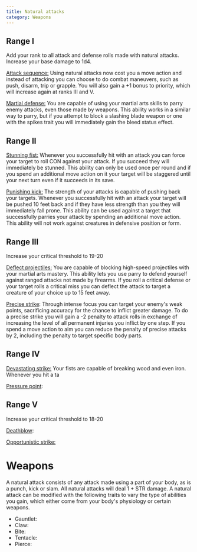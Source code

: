 ```yaml
---
title: Natural attacks
category: Weapons
---
```


## Range I

Add your rank to all attack and defense rolls made with natural attacks. Increase your base damage to 1d4.

<u>Attack sequence:</u> Using natural attacks now cost you a move action and instead of attacking you can choose to do combat maneuvers, such as push, disarm, trip or grapple. You will also gain a +1 bonus to priority, which will increase again at ranks III and V.

<u>Martial defense:</u> You are capable of using your martial arts skills to parry enemy attacks, even those made by weapons. This ability works in a similar way to parry, but if you attempt to block a slashing blade weapon or one with the spikes trait you will immediately gain the bleed status effect.

## Range II

<u>Stunning fist:</u> Whenever you successfully hit with an attack you can force your target to roll CON against your attack. If you succeed they will immediately be stunned. This ability can only be used once per round and if you spend an additional move action on it your target will be staggered until your next turn even if it succeeds in its save. 

<u>Punishing kick:</u> The strength of your attacks is capable of pushing back your targets. Whenever you successfully hit with an attack your target will be pushed 10 feet back and if they have less strength than you they will immediately fall prone. This ability can be used against a target that successfully parries your attack by spending an additional move action. This ability will not work against creatures in defensive position or form.

## Range III

Increase your critical threshold to 19-20

<u>Deflect projectiles:</u> You are capable of blocking high-speed projectiles with your martial arts mastery. This ability lets you use parry to defend yourself against ranged attacks not made by firearms. If you roll a critical defense or your target rolls a critical miss you can deflect the attack to target a creature of your choice up to 15 feet away. 

<u>Precise strike</u>: Through intense focus you can target your enemy's weak points, sacrificing accuracy for the chance to inflict greater damage. To do a precise strike you will gain a -2 penalty to attack rolls in exchange of increasing the level of all permanent injuries you inflict by one step. If you spend a move action to aim you can reduce the penalty of precise attacks by 2, including the penalty to target specific body parts.

## Range IV 

<u>Devastating strike:</u> Your fists are capable of breaking wood and even iron. Whenever you hit a ta

<u>Pressure point</u>: 

## Range V 

Increase your critical threshold to 18-20

<u>Deathblow</u>: 

<u>Opportunistic strike:</u> 

# Weapons

A natural attack consists of any attack made using a part of your body, as is a punch, kick or slam. All natural attacks will deal 1 + STR damage. A natural attack can be modified with the following traits to vary the type of abilities you gain, which either come from your body's physiology or certain weapons.

- Gauntlet: 
- Claw: 
- Bite: 
- Tentacle: 
- Pierce: 